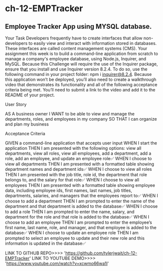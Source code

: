 # ch-12-EMPTracker

## Employee Tracker App using MYSQL database.

Your Task
Developers frequently have to create interfaces that allow non-developers to easily view and interact with information stored in databases. These interfaces are called content management systems (CMS). Your assignment this week is to build a command-line application from scratch to manage a company's employee database, using Node.js, Inquirer, and MySQL.
Because this Challenge will require the use of the Inquirer package, ensure that you install and use Inquirer version 8.2.4. To do so, use the following command in your project folder: npm i inquirer@8.2.4.
Because this application won’t be deployed, you’ll also need to create a walkthrough video that demonstrates its functionality and all of the following acceptance criteria being met. You’ll need to submit a link to the video and add it to the README of your project.

User Story

AS A business owner
I WANT to be able to view and manage the departments, roles, and employees in my company
SO THAT I can organize and plan my business



Acceptance Criteria

GIVEN a command-line application that accepts user input
WHEN I start the application
THEN I am presented with the following options: view all departments, view all roles, view all employees, add a department, add a role, add an employee, and update an employee role✅
WHEN I choose to view all departments
THEN I am presented with a formatted table showing department names and department ids✅
WHEN I choose to view all roles
THEN I am presented with the job title, role id, the department that role belongs to, and the salary for that role✅
WHEN I choose to view all employees
THEN I am presented with a formatted table showing employee data, including employee ids, first names, last names, job titles, departments, salaries, and managers that the employees report to✅
WHEN I choose to add a department
THEN I am prompted to enter the name of the department and that department is added to the database✅
WHEN I choose to add a role
THEN I am prompted to enter the name, salary, and department for the role and that role is added to the database✅
WHEN I choose to add an employee
THEN I am prompted to enter the employee’s first name, last name, role, and manager, and that employee is added to the database✅
WHEN I choose to update an employee role
THEN I am prompted to select an employee to update and their new role and this information is updated in the database✅ 


LINK TO GITHUB REPO>>>> 'https://github.com/tylerjwait/ch-12-EMPTracker'
LINK TO YOUTUBE DEMO>>>> 'https://www.youtube.com/watch?v=xcwmo66wa1I'


